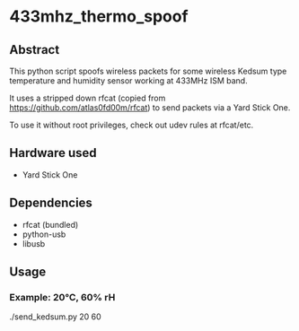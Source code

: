# 433mhz_thermo_spoof

## Abstract

This python script spoofs wireless packets for some wireless Kedsum type temperature and humidity sensor working at 433MHz ISM band.

It uses a stripped down rfcat (copied from https://github.com/atlas0fd00m/rfcat) to send packets via a Yard Stick One.

To use it without root privileges, check out udev rules at rfcat/etc.

## Hardware used

  * Yard Stick One

## Dependencies

  * rfcat (bundled)
  * python-usb
  * libusb

## Usage

### Example: 20°C, 60% rH
./send_kedsum.py 20 60
